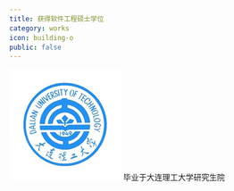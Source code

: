```yaml
---
title: 获得软件工程硕士学位
category: works
icon: building-o
public: false
---
```


![Image](../images/dlut.jpg) 毕业于大连理工大学研究生院